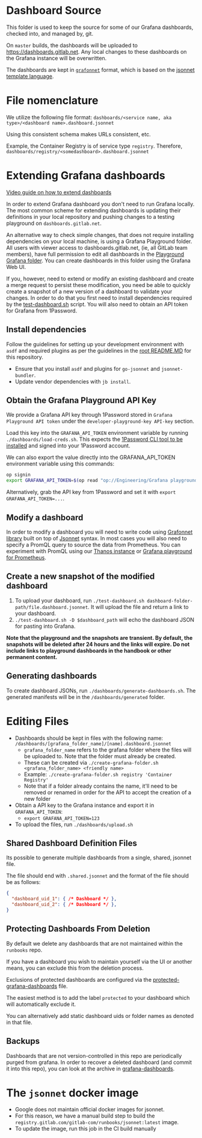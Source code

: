 # Dashboard Source

This folder is used to keep the source for some of our Grafana dashboards, checked into, and managed by, git.

On `master` builds, the dashboards will be uploaded to https://dashboards.gitlab.net. Any local changes to these dashboards on
the Grafana instance will be overwritten.

The dashboards are kept in [`grafonnet`](https://github.com/grafana/grafonnet-lib) format, which is based on the [jsonnet template language](https://jsonnet.org/).

# File nomenclature

We utilize the following file format: `dashboards/<service name, aka type>/<dashboard name>.dashboard.jsonnet`

Using this consistent schema makes URLs consistent, etc.

Example, the Container Registry is of service type `registry`.  Therefore,
`dashboards/registry/<somedashboard>.dashboard.jsonnet`

# Extending Grafana dashboards

[Video guide on how to extend dashboards](https://www.youtube.com/watch?v=yZ2RiY_Akz0)

In order to extend Grafana dashboard you don't need to run Grafana locally. The most common scheme for extending dashboards is updating their definitions in your local repository and pushing changes to a testing playground on `dashboards.gitlab.net`.

An alternative way to check simple changes, that does not require installing dependencies on your local machine, is using a Grafana Playground folder. All users with viewer access to dashboards.gitlab.net, (ie, all GitLab team members), have full permission to edit all dashboards in the [Playground Grafana folder](https://dashboards.gitlab.net/dashboards/f/playground-FOR-TESTING-ONLY/playground-for-testing-purposes-only). You can create dashboards in this folder using the Grafana Web UI.

If you, however, need to extend or modify an existing dashboard and create a merge request to persist these modification, you need be able to quickly create a snapshot of a new version of a dashboard to validate your changes. In order to do that you first need to install dependencies required by the [test-dashboard.sh](test-dashboard.sh) script. You will also need to obtain an API token for Grafana from 1Password.

## Install dependencies

Follow the guidelines for setting up your development environment with `asdf` and required plugins as per the guidelines in the [root README.MD](https://gitlab.com/gitlab-com/runbooks/-/blob/master/README.md#developing-in-this-repo) for this repository.

* Ensure that you install `asdf` and plugins for `go-jsonnet` and `jsonnet-bundler`.
* Update vendor dependencies with `jb install`.

## Obtain the Grafana Playground API Key

We provide a Grafana API key through 1Password stored in `Grafana Playground API token` under the `developer-playground-key API-key` section.

Load this key into the `GRAFANA_API_TOKEN` environment variable by running `./dashboards/load-creds.sh`.
This expects the [1Password CLI tool to be installed](https://1password.com/downloads/command-line) and signed into your 1Password account.

We can also export the value directly into the GRAFANA_API_TOKEN environment variable using this commands:

```sh
op signin
export GRAFANA_API_TOKEN=$(op read "op://Engineering/Grafana playground API token/Tokens/developer-playground-key API Key")
```

Alternatively, grab the API key from 1Password and set it with `export GRAFANA_API_TOKEN=...`.

## Modify a dashboard

In order to modify a dashboard you will need to write code using [Grafonnet library](https://grafana.github.io/grafonnet-lib/) built on top of [Jsonnet](https://jsonnet.org/) syntax. In most cases you will also need to specify a PromQL query to source the data from Prometheus. You can experiment with PromQL using our [Thanos instance](https://thanos.gitlab.net/) or [Grafana playground for Prometheus](https://dashboards.gitlab.net/explore).

## Create a new snapshot of the modified dashboard

1. To upload your dashboard, run `./test-dashboard.sh dashboard-folder-path/file.dashboard.jsonnet`. It will upload the file and return a link to your dashboard.
1. `./test-dashboard.sh -D $dashboard_path` will echo the dashboard JSON for pasting into Grafana.

**Note that the playground and the snapshots are transient. By default, the snapshots will be deleted after 24 hours and the links will expire. Do not include links to playground dashboards in the handbook or other permanent content.**

## Generating dashboards

To create dashboard JSONs, run `./dashboards/generate-dashboards.sh`. The generated manifests will be in the `/dashboards/generated` folder.

# Editing Files

* Dashboards should be kept in files with the following name: `/dashboards/[grafana_folder_name]/[name].dashboard.jsonnet`
  * `grafana_folder_name` refers to the grafana folder where the files will be uploaded to. Note that the folder must already be created.
  * These can be created via `./create-grafana-folder.sh <grafana_folder_name> <friendly name>`
  * Example: `./create-grafana-folder.sh registry 'Container Registry'`
  * Note that if a folder already contains the name, it'll need to be removed or
    renamed in order for the API to accept the creation of a new folder
* Obtain a API key to the Grafana instance and export it in `GRAFANA_API_TOKEN`:
  * `export GRAFANA_API_TOKEN=123`
* To upload the files, run `./dashboards/upload.sh`

## Shared Dashboard Definition Files

Its possible to generate multiple dashboards from a single, shared, jsonnet file.

The file should end with `.shared.jsonnet` and the format of the file should be as follows:

```json
{
  "dashboard_uid_1": { /* Dashboard */ },
  "dashboard_uid_2": { /* Dashboard */ },
}
```

## Protecting Dashboards From Deletion
By default we delete any dashboards that are not maintained within the `runbooks` repo.

If you have a dashboard you wish to maintain yourself via the UI or another means, you can exclude this from the deletion process.

Exclusions of protected dashboards are configured via the [protected-grafana-dashboards](./protected-grafana-dashboards.jsonnet) file.

The easiest method is to add the label `protected` to your dashboard which will automatically exclude it.

You can alternatively add static dashboard uids or folder names as denoted in that file.

## Backups

Dashboards that are not version-controlled in this repo are periodically purged from grafana. In order to recover a deleted dashboard (and commit it into this repo), you can look at the archive in [grafana-dashboards](https://gitlab.com/gitlab-org/grafana-dashboards).

# The `jsonnet` docker image

* Google does not maintain official docker images for jsonnet.
* For this reason, we have a manual build step to build the `registry.gitlab.com/gitlab-com/runbooks/jsonnet:latest` image.
* To update the image, run this job in the CI build manually
